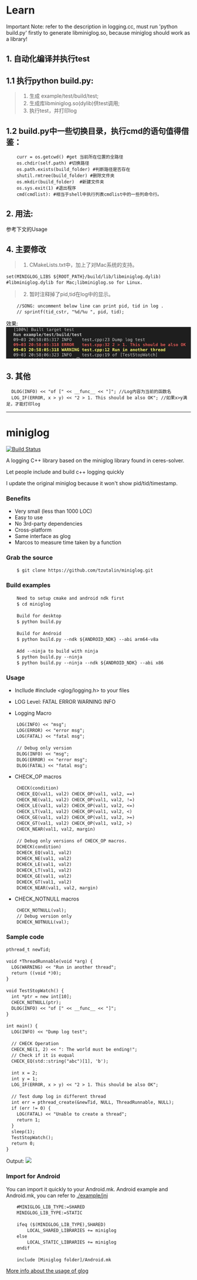 # Learn
Important Note: 
refer to the description in logging.cc, must run 'python build.py' firstly to generate libminiglog.so, because miniglog should work as a library!
## 1. 自动化编译并执行test
## 1.1 执行python build.py:   
> 1. 生成 example/test/build/test;   
> 2. 生成库libminiglog.so(dylib)供test调用;   
> 3. 执行test，并打印log   

## 1.2 build.py中一些切换目录，执行cmd的语句值得借鉴：     
```
    curr = os.getcwd() #get 当前所在位置的全路径   
    os.chdir(self.path) #切换路径   
    os.path.exists(build_folder) #判断路径是否存在   
    shutil.rmtree(build_folder) #删除文件夹   
    os.mkdir(build_folder)  #新建文件夹   
    os.sys.exit(1) #退出程序   
    cmd(cmdlist): #相当于shell中执行列表cmdlist中的一些列命令行。
```


## 2. 用法:
参考下文的Usage




## 4. 主要修改
> 1. CMakeLists.txt中，加上了对Mac系统的支持。
```
set(MINIGLOG_LIBS ${ROOT_PATH}/build/lib/libminiglog.dylib) #libminiglog.dylib for Mac;libminiglog.so for Linux.
```
> 2. 暂时注释掉了pid,tid在log中的显示。
```
    //SONG: uncomment below line can print pid, tid in log .
    // sprintf(tid_cstr, "%d/%u ", pid, tid);
```
效果:
![](demo_my.jpg)

## 3. 其他

```
  DLOG(INFO) << "of [" << __func__ << "]"; //Log内容为当前的函数名    
  LOG_IF(ERROR, x > y) << "2 > 1. This should be also OK"; //如果x>y满足，才能打印log   
```






********************************************************

# miniglog

[![Build Status](https://travis-ci.org/tzutalin/miniglog.png)](https://travis-ci.org/tzutalin/miniglog)

A logging C++ library based on the miniglog library found in ceres-solver.

Let people include and build c++ logging quickly

I update the original miniglog because it won't show pid/tid/timestamp.

### Benefits
* Very small (less than 1000 LOC)
* Easy to use
* No 3rd-party dependencies
* Cross-platform
* Same interface as glog
* Marcos to measure time taken by a function
### Grab the source
```
    $ git clone https://github.com/tzutalin/miniglog.git
```
### Build examples
```
    Need to setup cmake and android ndk first
    $ cd miniglog

    Build for desktop
    $ python build.py

    Build for Android
    $ python build.py --ndk ${ANDROID_NDK} --abi arm64-v8a

    Add --ninja to build with ninja
    $ python build.py --ninja
    $ python build.py --ninja --ndk ${ANDROID_NDK} --abi x86
```

### Usage
- Incllude #include <glog/logging.h> to your files
- LOG Level: FATAL ERROR WARNING INFO

- Logging Macro
```
    LOG(INFO) << "msg";
    LOG(ERROR) << "error msg";
    LOG(FATAL) << "fatal msg";

    // Debug only version
    DLOG(INFO) << "msg";
    DLOG(ERROR) << "error msg";
    DLOG(FATAL) << "fatal msg";
```
- CHECK_OP macros
```
    CHECK(condition)
    CHECK_EQ(val1, val2) CHECK_OP(val1, val2, ==)
    CHECK_NE(val1, val2) CHECK_OP(val1, val2, !=)
    CHECK_LE(val1, val2) CHECK_OP(val1, val2, <=)
    CHECK_LT(val1, val2) CHECK_OP(val1, val2, <)
    CHECK_GE(val1, val2) CHECK_OP(val1, val2, >=)
    CHECK_GT(val1, val2) CHECK_OP(val1, val2, >)
    CHECK_NEAR(val1, val2, margin)

    // Debug only versions of CHECK_OP macros.
    DCHECK(condition)
    DCHECK_EQ(val1, val2)
    DCHECK_NE(val1, val2)
    DCHECK_LE(val1, val2)
    DCHECK_LT(val1, val2)
    DCHECK_GE(val1, val2)
    DCHECK_GT(val1, val2)
    DCHECK_NEAR(val1, val2, margin)
```
- CHECK_NOTNULL macros
```
    CHECK_NOTNULL(val);
    // Debug version only
    DCHECK_NOTNULL(val);
```

### Sample code
```
pthread_t newTid;

void *ThreadRunnable(void *arg) {
  LOG(WARNING) << "Run in another thread";
  return ((void *)0);
}

void TestStopWatch() {
  int *ptr = new int[10];
  CHECK_NOTNULL(ptr);
  DLOG(INFO) << "of [" << __func__ << "]";
}

int main() {
  LOG(INFO) << "Dump log test";

  // CHECK Operation
  CHECK_NE(1, 2) << ": The world must be ending!";
  // Check if it is euqual
  CHECK_EQ(std::string("abc")[1], 'b');

  int x = 2;
  int y = 1;
  LOG_IF(ERROR, x > y) << "2 > 1. This should be also OK";

  // Test dump log in different thread
  int err = pthread_create(&newTid, NULL, ThreadRunnable, NULL);
  if (err != 0) {
    LOG(FATAL) << "Unable to create a thread";
    return 1;
  }
  sleep(1);
  TestStopWatch();
  return 0;
}
```
Output:
![](demo.png)

### Import for Android
You can import it quickly to your Android.mk. Android example and Android.mk, you can refer to [./example/jni](./example/jni)
```
    #MINIGLOG_LIB_TYPE:=SHARED
    MINIGLOG_LIB_TYPE:=STATIC

    ifeq ($(MINIGLOG_LIB_TYPE),SHARED)
        LOCAL_SHARED_LIBRARIES += miniglog
    else
        LOCAL_STATIC_LIBRARIES += miniglog
    endif

    include [Miniglog folder]/Android.mk
```

[More info about the usage of glog](http://rpg.ifi.uzh.ch/docs/glog.html)

